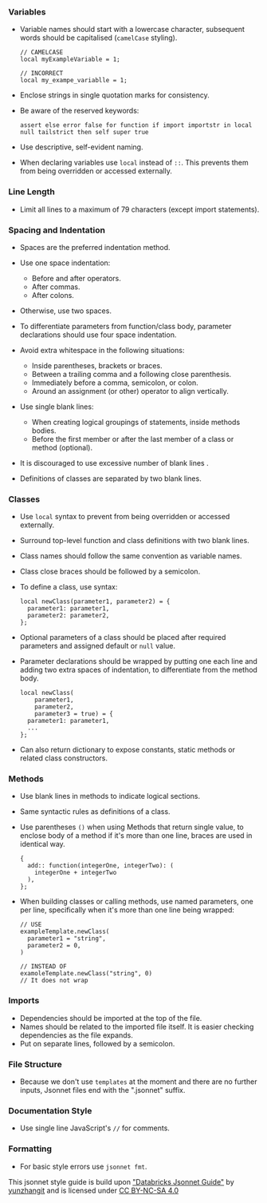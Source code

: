 ### Variables

- Variable names should start with a lowercase character, subsequent words should be capitalised (`camelCase` styling).
  ```
  // CAMELCASE
  local myExampleVariable = 1;

  // INCORRECT
  local my_exampe_variablle = 1;
  ```
- Enclose strings in single quotation marks for consistency.

- Be aware of the reserved keywords:
   ```
  assert else error false for function if import importstr in local null tailstrict then self super true
  ```
  
- Use descriptive, self-evident naming.

- When declaring variables use `local` instead of `::`. This prevents them from being overridden or accessed externally.

### Line Length

- Limit all lines to a maximum of 79 characters (except import statements).

### Spacing and Indentation

- Spaces are the preferred indentation method.

- Use one space indentation:
   - Before and after operators.
   - After commas.
   - After colons.

- Otherwise, use two spaces.

- To differentiate parameters from function/class body, parameter declarations should use four space indentation. 

- Avoid extra whitespace in the following situations:
   - Inside parentheses, brackets or braces.
   - Between a trailing comma and a following close parenthesis.
   - Immediately before a comma, semicolon, or colon.
   - Around an assignment (or other) operator to align vertically.

- Use single blank lines:
  - When creating logical groupings of statements, inside methods bodies.
  - Before the first member or after the last member of a class or method (optional).
- It is discouraged to use excessive number of blank lines .
- Definitions of classes are separated by two blank lines.

### Classes
- Use `local` syntax to prevent from being overridden or accessed externally.
- Surround top-level function and class definitions with two blank lines.
- Class names should follow the same convention as variable names.
- Class close braces should be followed by a semicolon.
- To define a class, use syntax:
  ```
  local newClass(parameter1, parameter2) = {
    parameter1: parameter1,
    parameter2: parameter2,
  };
  ```

- Optional parameters of a class should be placed after required parameters and assigned default or `null` value.

- Parameter declarations should be wrapped by putting one each line and adding two extra spaces of indentation, to differentiate from the method body.
  ```
  local newClass(
      parameter1,
      parameter2,
      parameter3 = true) = { 
    parameter1: parameter1,
    ...
  };
  ```
- Can also return dictionary to expose constants, static methods or related class constructors.

### Methods
- Use blank lines in methods to indicate logical sections.
- Same syntactic rules as definitions of a class.
- Use parentheses `()` when using Methods that return single value, to enclose body of a method if it's more than one line, braces are used in identical way.
  ```
  {
    add:: function(integerOne, integerTwo): (
      integerOne + integerTwo
    ),
  };
  ```

- When building classes or calling methods, use named parameters, one per line, specifically when it's more than one line being wrapped:
  ```
  // USE
  exampleTemplate.newClass(
    parameter1 = "string",
    parameter2 = 0,
  )

  // INSTEAD OF
  examoleTemplate.newClass("string", 0)
  // It does not wrap
  ```

### Imports

- Dependencies should be imported at the top of the file. 
- Names should be related to the imported file itself. It is easier checking dependencies as the file expands.
- Put on separate lines, followed by a semicolon.

### File Structure

- Because we don't use `templates` at the moment and there are no further inputs, Jsonnet files end with the ".jsonnet" suffix.

### Documentation Style

- Use single line JavaScript's `//` for comments.

### Formatting

- For basic style errors use `jsonnet fmt`.

This jsonnet style guide is build upon ["Databricks Jsonnet Guide"](https://github.com/databricks/jsonnet-style-guide#databricks-jsonnet-guide) by [yunzhangit](https://github.com/yunzhangit) and is licensed under [CC BY-NC-SA 4.0](https://creativecommons.org/licenses/by-nc-sa/4.0/)
